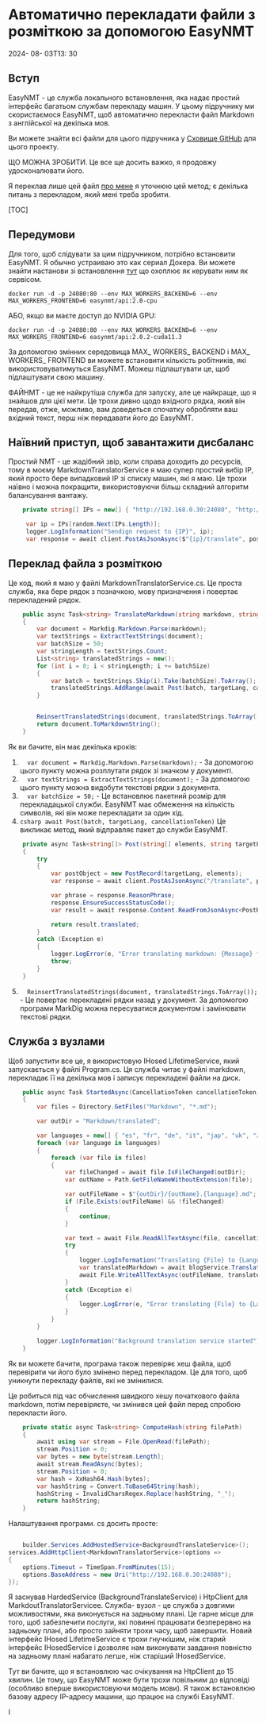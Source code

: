 # Автоматично перекладати файли з розміткою за допомогою EasyNMT

<datetime class="hidden">2024- 08- 03T13: 30</datetime>

<!--category-- ASP.NET, Markdown -->
## Вступ

EasyNMT - це служба локального встановлення, яка надає простий інтерфейс багатьом службам перекладу машин. У цьому підручнику ми скористаємося EasyNMT, щоб автоматично перекласти файл Markdown з англійської на декілька мов.

Ви можете знайти всі файли для цього підручника у [Сховище GitHub](https://github.com/scottgal/mostlylucidweb/tree/main/Mostlylucid/MarkdownTranslator) для цього проекту.

ЩО МОЖНА ЗРОБИТИ. Це все ще досить важко, я продовжу удосконалювати його.

Я переклав лише цей файл [про мене](/blog/aboutme) я уточнюю цей метод; є декілька питань з перекладом, який мені треба зробити.

[TOC]

## Передумови

Для того, щоб слідувати за цим підручником, потрібно встановити EasyNMT. Я обычно устраиваю это как сериал Докера. Ви можете знайти настанови зі встановлення [тут](https://github.com/UKPLab/EasyNMT/blob/main/docker/README.md) що охоплює як керувати ним як сервісом.

```shell
docker run -d -p 24080:80 --env MAX_WORKERS_BACKEND=6 --env MAX_WORKERS_FRONTEND=6 easynmt/api:2.0-cpu
```

АБО, якщо ви маєте доступ до NVIDIA GPU:

```shell
docker run -d -p 24080:80 --env MAX_WORKERS_BACKEND=6 --env MAX_WORKERS_FRONTEND=6 easynmt/api:2.0.2-cuda11.3
```

За допомогою змінних середовища MAX_ WORKERS_ BACKEND і MAX_ WORKERS_ FRONTEND ви можете встановити кількість робітників, які використовуватимуться EasyNMT. Можеш підлаштувати це, щоб підлаштувати свою машину.

ФАЙНМТ - це не найкрутіша служба для запуску, але це найкраще, що я знайшов для цієї мети. Це трохи дивно щодо вхідного рядка, який він передав, отже, можливо, вам доведеться спочатку обробляти ваш вхідний текст, перш ніж передавати його до EasyNMT.

## Наївний приступ, щоб завантажити дисбаланс

Простий NMT - це жадібний звір, коли справа доходить до ресурсів, тому в моєму MarkdownTranslatorService я маю супер простий вибір IP, який просто бере випадковий IP зі списку машин, які я маю. Це трохи наївно і можна покращити, використовуючи більш складний алгоритм балансування вантажу.

```csharp
    private string[] IPs = new[] { "http://192.168.0.30:24080", "http://localhost:24080", "http://192.168.0.74:24080" };

     var ip = IPs[random.Next(IPs.Length)];
     logger.LogInformation("Sendign request to {IP}", ip);
     var response = await client.PostAsJsonAsync($"{ip}/translate", postObject, cancellationToken);

```

## Переклад файла з розміткою

Це код, який я маю у файлі MarkdownTranslatorService.cs. Це проста служба, яка бере рядок з позначкою, мову призначення і повертає перекладений рядок.

```csharp
    public async Task<string> TranslateMarkdown(string markdown, string targetLang, CancellationToken cancellationToken)
    {
        var document = Markdig.Markdown.Parse(markdown);
        var textStrings = ExtractTextStrings(document);
        var batchSize = 50;
        var stringLength = textStrings.Count;
        List<string> translatedStrings = new();
        for (int i = 0; i < stringLength; i += batchSize)
        {
            var batch = textStrings.Skip(i).Take(batchSize).ToArray();
            translatedStrings.AddRange(await Post(batch, targetLang, cancellationToken));
        }


        ReinsertTranslatedStrings(document, translatedStrings.ToArray());
        return document.ToMarkdownString();
    }
```

Як ви бачите, він має декілька кроків:

1. `  var document = Markdig.Markdown.Parse(markdown);` - За допомогою цього пункту можна розплутати рядок зі значком у документі.
2. `  var textStrings = ExtractTextStrings(document);` - За допомогою цього пункту можна видобути текстові рядки з документа.
3. `  var batchSize = 50;` - Це встановлює пакетний розмір для перекладацької служби. EasyNMT має обмеження на кількість символів, які він може перекладати за один хід.
4. `csharp await Post(batch, targetLang, cancellationToken)`
   Це викликає метод, який відправляє пакет до служби EasyNMT.

```csharp
    private async Task<string[]> Post(string[] elements, string targetLang, CancellationToken cancellationToken)
    {
        try
        {
            var postObject = new PostRecord(targetLang, elements);
            var response = await client.PostAsJsonAsync("/translate", postObject, cancellationToken);

            var phrase = response.ReasonPhrase;
            response.EnsureSuccessStatusCode();
            var result = await response.Content.ReadFromJsonAsync<PostResponse>(cancellationToken: cancellationToken);

            return result.translated;
        }
        catch (Exception e)
        {
            logger.LogError(e, "Error translating markdown: {Message} for strings {Strings}", e.Message, string.Concat( elements, Environment.NewLine));
            throw;
        }
    }
```

5. `  ReinsertTranslatedStrings(document, translatedStrings.ToArray());` - Це повертає перекладені рядки назад у документ. За допомогою програми MarkDig можна пересуватися документом і замінювати текстові рядки.

## Служба з вузлами

Щоб запустити все це, я використовую IHosed LifetimeService, який запускається у файлі Program.cs. Ця служба читає у файлі markdown, перекладає її на декілька мов і записує перекладені файли на диск.

```csharp
    public async Task StartedAsync(CancellationToken cancellationToken)
    {
        var files = Directory.GetFiles("Markdown", "*.md");

        var outDir = "Markdown/translated";

        var languages = new[] { "es", "fr", "de", "it", "jap", "uk", "zh" };
        foreach (var language in languages)
        {
            foreach (var file in files)
            {
                var fileChanged = await file.IsFileChanged(outDir);
                var outName = Path.GetFileNameWithoutExtension(file);

                var outFileName = $"{outDir}/{outName}.{language}.md";
                if (File.Exists(outFileName) && !fileChanged)
                {
                    continue;
                }

                var text = await File.ReadAllTextAsync(file, cancellationToken);
                try
                {
                    logger.LogInformation("Translating {File} to {Language}", file, language);
                    var translatedMarkdown = await blogService.TranslateMarkdown(text, language, cancellationToken);
                    await File.WriteAllTextAsync(outFileName, translatedMarkdown, cancellationToken);
                }
                catch (Exception e)
                {
                    logger.LogError(e, "Error translating {File} to {Language}", file, language);
                }
            }
        }

        logger.LogInformation("Background translation service started");
    }
```

Як ви можете бачити, програма також перевіряє хеш файла, щоб перевірити чи його було змінено перед перекладом. Це для того, щоб уникнути перекладу файлів, які не змінилися.

Це робиться під час обчислення швидкого хешу початкового файла markdown, потім перевіряєте, чи змінився цей файл перед спробою перекласти його.

```csharp
    private static async Task<string> ComputeHash(string filePath)
    {
        await using var stream = File.OpenRead(filePath);
        stream.Position = 0;
        var bytes = new byte[stream.Length];
        await stream.ReadAsync(bytes);
        stream.Position = 0;
        var hash = XxHash64.Hash(bytes);
        var hashString = Convert.ToBase64String(hash);
        hashString = InvalidCharsRegex.Replace(hashString, "_");
        return hashString;
    }
```

Налаштування програми. cs досить просте:

```csharp

    builder.Services.AddHostedService<BackgroundTranslateService>();
services.AddHttpClient<MarkdownTranslatorService>(options =>
{
    options.Timeout = TimeSpan.FromMinutes(15);
    options.BaseAddress = new Uri("http://192.168.0.30:24080");
});
```

Я заснував HardedService (BackgroundTranslateService) і HtpClient для MarkdoutTranslatorServicee.
Служба- вузол - це служба з довгими можливостями, яка виконується на задньому плані. Це гарне місце для того, щоб забезпечити послуги, які повинні працювати безперервно на задньому плані, або просто зайняти трохи часу, щоб завершити. Новий інтерфейс IHosed LifetimeService є трохи гнучкішим, ніж старий інтерфейс IHosedService і дозволяє нам виконувати завдання повністю на задньому плані набагато легше, ніж старіший IHosedService.

Тут ви бачите, що я встановлюю час очікування на HtpClient до 15 хвилин. Це тому, що EasyNMT може бути трохи повільним до відповіді (особливо вперше використовуючи модель мови). Я також встановлюю базову адресу IP-адресу машини, що працює на службі EasyNMT.

I